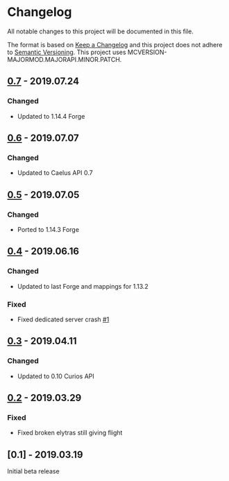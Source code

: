 # Changelog
All notable changes to this project will be documented in this file.

The format is based on [Keep a Changelog](http://keepachangelog.com/en/1.0.0/) and this project does not adhere to [Semantic Versioning](http://semver.org/spec/v2.0.0.html).
This project uses MCVERSION-MAJORMOD.MAJORAPI.MINOR.PATCH.

## [0.7](https://github.com/TheIllusiveC4/CuriousElytra/compare/fbf386293a78a35e5f5b360f36e859de4a920ba6...master) - 2019.07.24
### Changed
- Updated to 1.14.4 Forge

## [0.6](https://github.com/TheIllusiveC4/CuriousElytra/compare/c3f056efd916849b4ffdd88e8d888a5148db5e78...fbf386293a78a35e5f5b360f36e859de4a920ba6) - 2019.07.07
### Changed
- Updated to Caelus API 0.7

## [0.5](https://github.com/TheIllusiveC4/CuriousElytra/compare/7c941dd9b0a23a4acaf81a3d4a0c70d9ecfe865f...c3f056efd916849b4ffdd88e8d888a5148db5e78) - 2019.07.05
### Changed
- Ported to 1.14.3 Forge

## [0.4](https://github.com/TheIllusiveC4/CuriousElytra/compare/d8f2109e4956b1052cc4998844c832f8c552954a...7c941dd9b0a23a4acaf81a3d4a0c70d9ecfe865f) - 2019.06.16
### Changed
- Updated to last Forge and mappings for 1.13.2

### Fixed
- Fixed dedicated server crash [#1](https://github.com/TheIllusiveC4/CuriousElytra/issues/1)

## [0.3](https://github.com/TheIllusiveC4/CuriousElytra/compare/16367fdcba811ee73638cdd0659dd8edd24485e3...d8f2109e4956b1052cc4998844c832f8c552954a) - 2019.04.11
### Changed
- Updated to 0.10 Curios API

## [0.2](https://github.com/TheIllusiveC4/CuriousElytra/compare/56a8a1278eaf1af1a6b89379404bf90c7c4e692a...16367fdcba811ee73638cdd0659dd8edd24485e3) - 2019.03.29
### Fixed
- Fixed broken elytras still giving flight

## [0.1] - 2019.03.19
Initial beta release